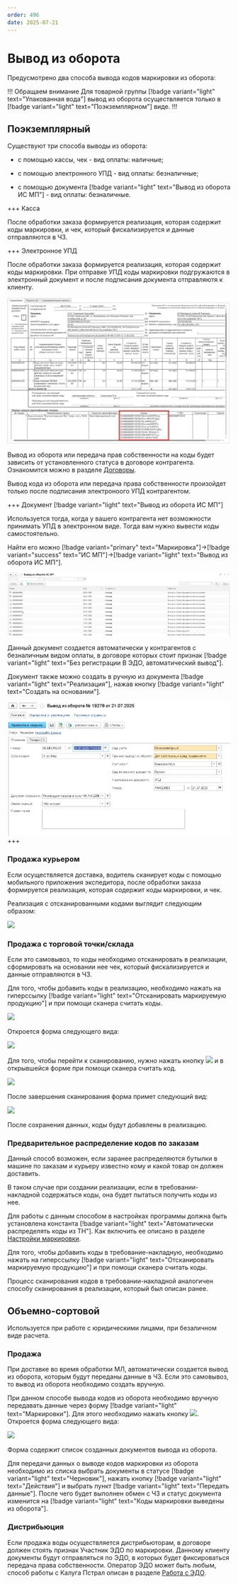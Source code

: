```yaml
---
order: 496
date: 2025-07-21
---
```

# Вывод из оборота

Предусмотрено два способа вывода кодов маркировки из оборота:

!!! Обращаем внимание
Для товарной группы [!badge variant="light" text="Упакованная вода"] вывод из оборота осуществляется только в [!badge variant="light" text="Поэкземплярном"] виде.
!!!

## Поэкземплярный

Существуют три способа выводы из оборота: 

- с помощью кассы, чек - вид оплаты: наличные;

- с помощью электронного УПД - вид оплаты: безналичные;

- с помощью документа [!badge variant="light" text="Вывод из оборота ИС МП"] - вид оплаты: безналичные.

+++ Касса

После обработки заказа формируется реализация, которая содержит коды маркировки, и чек, который фискализируется и данные отправляются в ЧЗ.

+++ Электронное УПД

После обработки заказа формируется реализация, которая содержит коды маркировки. При отправке УПД коды маркировки подгружаются в электронный документ и 
после подписания документа отправляютя к клиенту.

![](/images/маркировка/марк1.jpg)

Вывод из оборота или передача прав собственности на коды будет зависить от установленного статуса в договоре контрагента. Ознакомится можно в разделе 
[Договоры](https://vodavoz.github.io/Manual/2-описание-справочников-и-документов/1-справочники/2-работа-с-контрагентами/3-договоры/).

Вывод кода из оборота или передача права собственности произойдет только после подписания электроноого УПД контрагентом.

+++ Документ [!badge variant="light" text="Вывод из оборота ИС МП"]

Используется тогда, когда у вашего контрагента нет возможности принимать УПД в электронном виде. Тогда вам нужно вывести коды самостоятельно. 

Найти его можно [!badge variant="primary" text="Маркировка"]->[!badge variant="success" text="ИС МП"]->[!badge variant="light" text="Вывод из оборота ИС МП"].

![](/images/маркировка/марк.jpg)

Данный документ создается автоматически у контрагентов с безналичным видом оплаты, в договоре которых стоит признак [!badge variant="light" text="Без регистрации В ЭДО, автоматический вывод"].

Документ также можно создать в ручную из документа [!badge variant="light" text="Реализация"], нажав кнопку [!badge variant="light" text="Создать на основании"].

![](/images/маркировка/марк2.jpg)
+++

### Продажа курьером

Если осуществляется доставка, водитель сканирует коды с помощью мобильного приложения экспедитора, после обработки заказа формируется реализация, которая содержит коды маркировки, и чек. 

Реализация с отсканированными кодами выглядит следующим образом:

![](/images/маркировка/Коды_в_реализации.jpg)

### Продажа с торговой точки/склада

Если это самовывоз, то коды необходимо отсканировать в реализации, сформировать на основании нее чек, который фискализируется и данные отправляются в ЧЗ.

Для того, чтобы добавить коды в реализацию, необходимо нажать на гиперссылку [!badge variant="light" text="Отсканировать маркируемую продукцию"] и при помощи сканера считать коды. 

![](/images/маркировка/Сканирование_в_реализации.jpg)

Откроется форма следующего вида:

![](/images/маркировка/Сканирование_в_реализации_2.jpg)

Для того, чтобы перейти к сканированию, нужно нажать кнопку ![](/images/маркировка/Сканировать.jpg) и в открывшейся форме при помощи сканера считать код.

![](/images/маркировка/Сканирование_в_реализации_4.jpg)

После завершения сканирования форма примет следующий вид:

![](/images/маркировка/Сканирование_в_реализации_5.jpg)

После сохранения данных, коды будут добавлены в реализацию.

### Предварительное распределение кодов по заказам 

Данный способ возможен, если заранее распределяются бутылки в машине по заказам и курьеру известно кому и какой товар он должен доставить.

В таком случае при создании реализации, если в требовании-накладной содержаться коды, она будет пытаться получить коды из нее.

Для работы с данным способом в настройках программы должна быть установлена константа [!badge variant="light" text="Автоматически распределять коды из ТН"]. Как включить ее описано в разделе [Настройки маркировки](/1-руководство-администратора/настройки-программы/10-настройки-маркировки/).

Для того, чтобы добавить коды в требование-накладную, необходимо нажать на гиперссылку [!badge variant="light" text="Отсканировать маркируемую продукцию"] и при помощи сканера считать коды. 

Процесс сканирования кодов в требовании-накладной аналогичен способу сканирования в реализации, который был описан ранее.

## Объемно-сортовой

Используется при работе с юридическими лицами, при безаличном виде расчета.

### Продажа

При доставке во время обработки МЛ, автоматически создается вывод из оборота, которым будут переданы данные в ЧЗ. Если это самовывоз, то вывод из оборота необходимо создать вручную.

При данном способе вывода кодов из оборота необходимо вручную передавать данные через форму  [!badge variant="light" text="Маркировки"]. Для этого необходимо нажать кнопку ![](/images/маркировка/Вывод_из_оборота.jpg). Откроется форма следующего вида:

![](/images/маркировка/Список_вывод_из_оборота.jpg)

Форма содержит список созданных документов вывода из оборота.

Для передачи данных о выводе кодов маркировки из оборота необходимо из списка выбрать документы в статусе [!badge variant="light" text="Черновик"], нажать кнопку [!badge variant="light" text="Действия"] и выбрать пункт [!badge variant="light" text="Передать данные"]. После чего будет выполнен обмен с ЧЗ и статус документа изменится на [!badge variant="light" text="Коды маркировки выведены из оборота"].

### Дистрибьюция

Если продажа воды осуществляется дистрибьюторам, в договоре должен стоять признак Участник ЭДО по маркировки.
Данному клиенту документы будут отправляться по ЭДО, в которых будет фиксироваться передача права собственности. Оператор ЭДО может быть любым, способ работы с Калуга Пстрал описан в разделе [Работа с ЭДО](/3-руководства-пользователей/6-бухгалтер/7-работа-с-эдо/).

